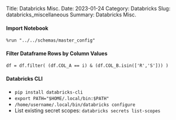 Title: Databricks Misc.
Date: 2023-01-24
Category: Databricks
Slug: databricks_miscellaneous
Summary: Databricks Misc.


#### Import Notebook
```
%run "../../schemas/master_config"
```

#### Filter Dataframe Rows by Column Values
```
df = df.filter( (df.COL_A == i) & (df.COL_B.isin(['R','S'])) )
```

#### Databricks CLI

* `pip install databricks-cli`
* `export PATH="$HOME/.local/bin:$PATH"`
* `/home/username/.local/bin/databricks configure`
* List existing secret scopes: `databricks secrets list-scopes`


